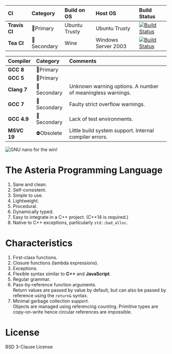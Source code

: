 |CI            |Category                   |Build on OS   |Host OS             |Build Status     |
|:-------------|:--------------------------|:-------------|:-------------------|:----------------|
|**Travis CI** |:1st_place_medal:Primary   |Ubuntu Trusty |Ubuntu Trusty       |[![Build Status](https://travis-ci.org/lhmouse/asteria.svg?branch=master)](https://travis-ci.org/lhmouse/asteria) |
|**Tea CI**    |:2nd_place_medal:Secondary |Wine          |Windows Server 2003 |[![Build Status](https://tea-ci.org/api/badges/lhmouse/asteria/status.svg)](https://tea-ci.org/lhmouse/asteria) |

|Compiler    |Category                   |Comments                                                    |
|:-----------|:--------------------------|:-----------------------------------------------------------|
|**GCC 8**   |:1st_place_medal:Primary   |                                                            |
|**GCC 5**   |:1st_place_medal:Primary   |                                                            |
|**Clang 7** |:2nd_place_medal:Secondary |Unknown warning options. A number of meaningless warnings.  |
|**GCC 7**   |:2nd_place_medal:Secondary |Faulty strict overflow warnings.                            |
|**GCC 4.9** |:2nd_place_medal:Secondary |Lack of test environments.                                  |
|**MSVC 19** |:no_entry:Obsolete         |Little build system support. Internal compiler errors.      |

![GNU nano for the win!](https://raw.githubusercontent.com/lhmouse/poseidon/master/gnu-nano-ftw.png)

# The Asteria Programming Language

1. Sane and clean.
2. Self-consistent.
3. Simple to use.
4. Lightweight.
5. Procedural.
6. Dynamically typed.
7. Easy to integrate in a C++ project. (C++14 is required.)
8. Native to C++ exceptions, particularly `std::bad_alloc`.

# Characteristics

1. First-class functions.
2. Closure functions (lambda expressions).
3. Exceptions.
4. Flexible syntax similar to **C++** and **JavaScript**.
5. Regular grammar.
6. Pass-by-reference function arguments.  
Return values are passed by value by default, but can also be passed by reference using the `return&` syntax.
7. Minimal garbage collection support.  
Objects are managed using referencing counting. Primitive types are copy-on-write hence circular references are impossible.

# License

BSD 3-Clause License
